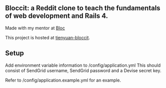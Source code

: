 ## Bloccit: a Reddit clone to teach the fundamentals of web development and Rails 4.

Made with my mentor at [Bloc](http://bloc.io)

This project is hosted at [tienyuan-bloccit](http://tienyuan-bloccit.herokuapp.com/).

## Setup

Add environment variable information to /config/application.yml
This should consist of SendGrid username, SendGrid password and a Devise secret key.

Refer to /config/application.example.yml for an example.